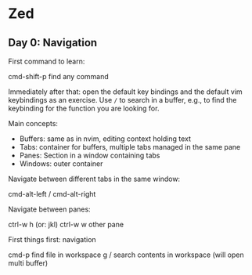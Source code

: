 # Zed

## Day 0: Navigation

First command to learn:

cmd-shift-p     find any command

Immediately after that: open the default key bindings and the default vim keybindings as an exercise. Use `/` to search in a buffer, e.g., to find the keybinding for the function you are looking for.

Main concepts:

* Buffers: same as in nvim, editing context holding text
* Tabs: container for buffers, multiple tabs managed in the same pane
* Panes: Section in a window containing tabs
* Windows: outer container

Navigate between different tabs in the same window:

cmd-alt-left / cmd-alt-right

Navigate between panes:

ctrl-w h (or: jkl)
ctrl-w w    other pane

First things first: navigation

cmd-p   find file in workspace
g /     search contents in workspace (will open multi buffer)
